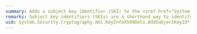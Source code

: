 ```yaml
---
summary: Adds a subject key identifier (SKI) to the <xref href="System.Security.Cryptography.Xml.KeyInfoX509Data"></xref> object.
remarks: Subject key identifiers (SKIs) are a shorthand way to identify certificates that contain a certain public key.
uid: System.Security.Cryptography.Xml.KeyInfoX509Data.AddSubjectKeyId*
---
```

